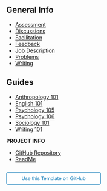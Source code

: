 ## General Info
- [Assessment](assessment.md)
- [Discussions](discussions.md)
- [Facilitation](facilitation.md)
- [Feedback](feedback.md)
- [Job Description](job-description.md)
- [Problems](problems.md)
- [Writing](writing.md)

## Guides
- [Anthropology 101](anth101.md)
- [English 101](engl101.md)  
- [Psychology 105](psyc105.md)  
- [Psychology 106](psyc106.md) 
- [Sociology 101](soci101.md) 
- [Writing 101](wrtg101.md) 

**PROJECT INFO**  
* [GitHub Repository](https://github.com/hibbitts-design/docsify-open-publishing-starter-kit/)  
* [ReadMe](https://github.com/hibbitts-design/docsify-open-publishing-starter-kit/blob/main/README.md)  

<form action="https://github.com/hibbitts-design/docsify-open-publishing-starter-kit/generate" target="_blank">
  <input type="submit" value="Use this Template on GitHub" style="cursor: pointer;margin-top:12px;padding:8px;background-color:#FFFFFF;border:1px solid #0374B5;border-radius:.25rem;color:#0374B5;display:inline-block;text-align:center;text-decoration:none;width:250px;-webkit-text-size-adjust:none;mso-hide:all;" />
</form>
